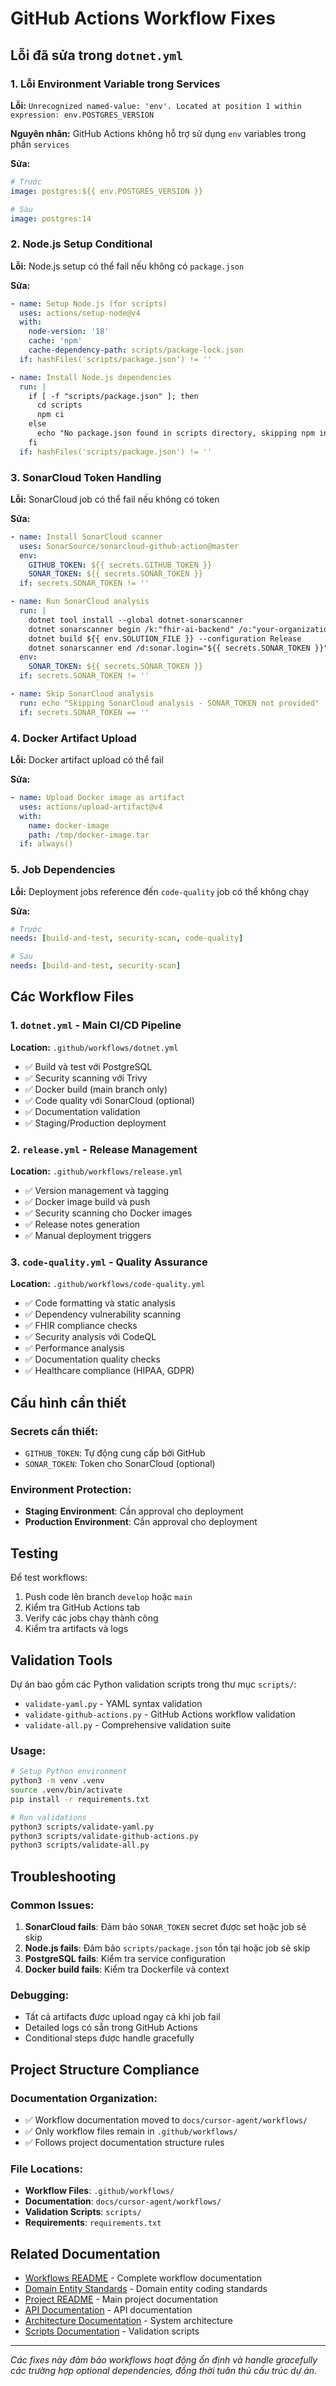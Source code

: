 # GitHub Actions Workflow Fixes

## Lỗi đã sửa trong `dotnet.yml`

### 1. **Lỗi Environment Variable trong Services**
**Lỗi:** `Unrecognized named-value: 'env'. Located at position 1 within expression: env.POSTGRES_VERSION`

**Nguyên nhân:** GitHub Actions không hỗ trợ sử dụng `env` variables trong phần `services`

**Sửa:**
```yaml
# Trước
image: postgres:${{ env.POSTGRES_VERSION }}

# Sau
image: postgres:14
```

### 2. **Node.js Setup Conditional**
**Lỗi:** Node.js setup có thể fail nếu không có `package.json`

**Sửa:**
```yaml
- name: Setup Node.js (for scripts)
  uses: actions/setup-node@v4
  with:
    node-version: '18'
    cache: 'npm'
    cache-dependency-path: scripts/package-lock.json
  if: hashFiles('scripts/package.json') != ''

- name: Install Node.js dependencies
  run: |
    if [ -f "scripts/package.json" ]; then
      cd scripts
      npm ci
    else
      echo "No package.json found in scripts directory, skipping npm install"
    fi
  if: hashFiles('scripts/package.json') != ''
```

### 3. **SonarCloud Token Handling**
**Lỗi:** SonarCloud job có thể fail nếu không có token

**Sửa:**
```yaml
- name: Install SonarCloud scanner
  uses: SonarSource/sonarcloud-github-action@master
  env:
    GITHUB_TOKEN: ${{ secrets.GITHUB_TOKEN }}
    SONAR_TOKEN: ${{ secrets.SONAR_TOKEN }}
  if: secrets.SONAR_TOKEN != ''

- name: Run SonarCloud analysis
  run: |
    dotnet tool install --global dotnet-sonarscanner
    dotnet sonarscanner begin /k:"fhir-ai-backend" /o:"your-organization" /d:sonar.login="${{ secrets.SONAR_TOKEN }}" /d:sonar.host.url="https://sonarcloud.io"
    dotnet build ${{ env.SOLUTION_FILE }} --configuration Release
    dotnet sonarscanner end /d:sonar.login="${{ secrets.SONAR_TOKEN }}"
  env:
    SONAR_TOKEN: ${{ secrets.SONAR_TOKEN }}
  if: secrets.SONAR_TOKEN != ''

- name: Skip SonarCloud analysis
  run: echo "Skipping SonarCloud analysis - SONAR_TOKEN not provided"
  if: secrets.SONAR_TOKEN == ''
```

### 4. **Docker Artifact Upload**
**Lỗi:** Docker artifact upload có thể fail

**Sửa:**
```yaml
- name: Upload Docker image as artifact
  uses: actions/upload-artifact@v4
  with:
    name: docker-image
    path: /tmp/docker-image.tar
  if: always()
```

### 5. **Job Dependencies**
**Lỗi:** Deployment jobs reference đến `code-quality` job có thể không chạy

**Sửa:**
```yaml
# Trước
needs: [build-and-test, security-scan, code-quality]

# Sau
needs: [build-and-test, security-scan]
```

## Các Workflow Files

### 1. `dotnet.yml` - Main CI/CD Pipeline
**Location:** `.github/workflows/dotnet.yml`
- ✅ Build và test với PostgreSQL
- ✅ Security scanning với Trivy
- ✅ Docker build (main branch only)
- ✅ Code quality với SonarCloud (optional)
- ✅ Documentation validation
- ✅ Staging/Production deployment

### 2. `release.yml` - Release Management
**Location:** `.github/workflows/release.yml`
- ✅ Version management và tagging
- ✅ Docker image build và push
- ✅ Security scanning cho Docker images
- ✅ Release notes generation
- ✅ Manual deployment triggers

### 3. `code-quality.yml` - Quality Assurance
**Location:** `.github/workflows/code-quality.yml`
- ✅ Code formatting và static analysis
- ✅ Dependency vulnerability scanning
- ✅ FHIR compliance checks
- ✅ Security analysis với CodeQL
- ✅ Performance analysis
- ✅ Documentation quality checks
- ✅ Healthcare compliance (HIPAA, GDPR)

## Cấu hình cần thiết

### Secrets cần thiết:
- `GITHUB_TOKEN`: Tự động cung cấp bởi GitHub
- `SONAR_TOKEN`: Token cho SonarCloud (optional)

### Environment Protection:
- **Staging Environment**: Cần approval cho deployment
- **Production Environment**: Cần approval cho deployment

## Testing

Để test workflows:
1. Push code lên branch `develop` hoặc `main`
2. Kiểm tra GitHub Actions tab
3. Verify các jobs chạy thành công
4. Kiểm tra artifacts và logs

## Validation Tools

Dự án bao gồm các Python validation scripts trong thư mục `scripts/`:
- `validate-yaml.py` - YAML syntax validation
- `validate-github-actions.py` - GitHub Actions workflow validation
- `validate-all.py` - Comprehensive validation suite

### Usage:
```bash
# Setup Python environment
python3 -m venv .venv
source .venv/bin/activate
pip install -r requirements.txt

# Run validations
python3 scripts/validate-yaml.py
python3 scripts/validate-github-actions.py
python3 scripts/validate-all.py
```

## Troubleshooting

### Common Issues:
1. **SonarCloud fails**: Đảm bảo `SONAR_TOKEN` secret được set hoặc job sẽ skip
2. **Node.js fails**: Đảm bảo `scripts/package.json` tồn tại hoặc job sẽ skip
3. **PostgreSQL fails**: Kiểm tra service configuration
4. **Docker build fails**: Kiểm tra Dockerfile và context

### Debugging:
- Tất cả artifacts được upload ngay cả khi job fail
- Detailed logs có sẵn trong GitHub Actions
- Conditional steps được handle gracefully

## Project Structure Compliance

### Documentation Organization:
- ✅ Workflow documentation moved to `docs/cursor-agent/workflows/`
- ✅ Only workflow files remain in `.github/workflows/`
- ✅ Follows project documentation structure rules

### File Locations:
- **Workflow Files**: `.github/workflows/`
- **Documentation**: `docs/cursor-agent/workflows/`
- **Validation Scripts**: `scripts/`
- **Requirements**: `requirements.txt`

## Related Documentation

- [Workflows README](README.md) - Complete workflow documentation
- [Domain Entity Standards](DOMAIN_ENTITY_STANDARDS.md) - Domain entity coding standards
- [Project README](../../../README.md) - Main project documentation
- [API Documentation](../../api/README.md) - API documentation
- [Architecture Documentation](../../architecture/) - System architecture
- [Scripts Documentation](../../../scripts/README.md) - Validation scripts

---

*Các fixes này đảm bảo workflows hoạt động ổn định và handle gracefully các trường hợp optional dependencies, đồng thời tuân thủ cấu trúc dự án.*
